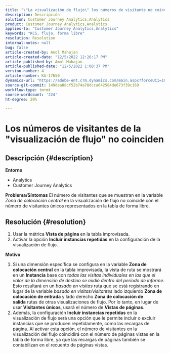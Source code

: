 ```yaml
---
title: "\"La visualización de flujo\" los números de visitante no coinciden"
description: Descripción
solution: Customer Journey Analytics,Analytics
product: Customer Journey Analytics,Analytics
applies-to: "Customer Journey Analytics,Analytics"
keywords: "KCS, flujo, forma libre"
resolution: Resolution
internal-notes: null
bug: false
article-created-by: Amol Mahajan
article-created-date: "12/5/2022 12:26:17 PM"
article-published-by: Amol Mahajan
article-published-date: "12/5/2022 1:08:37 PM"
version-number: 4
article-number: KA-17650
dynamics-url: "https://adobe-ent.crm.dynamics.com/main.aspx?forceUCI=1&pagetype=entityrecord&etn=knowledgearticle&id=d1428bfe-9774-ed11-81ab-6045bd0061cb"
source-git-commit: 149dea08cf52b74a78dcca642584de673f39c169
workflow-type: tm+mt
source-wordcount: '224'
ht-degree: 20%

---
```


# Los números de visitantes de la &quot;visualización de flujo&quot; no coinciden

## Descripción {#description}

<b>Entorno</b>
- Analytics
- Customer Journey Analytics



<b>Problema/Síntomas</b>
El número de visitantes que se muestran en la variable *Zona de colocación central* en la visualización de flujo no coincide con el número de visitantes únicos representados en la tabla de forma libre.


## Resolución {#resolution}


1. Usar la métrica <b>Vista de página </b>en la tabla improvisada.
2. Activar la opción <b>Incluir instancias repetidas</b> en la configuración de la visualización de flujo.




<b>Motivo</b>

1. Si una dimensión específica se configura en la variable <b>Zona de colocación central</b> en la tabla improvisada, la vista de ruta se mostrará en un <b>Instancia</b> base con *todas las visitas individuales en las que el valor de la dimensión de destino se midió dentro del período de informe*. Esto resultará en un *basado en visitas* ruta que se está registrando en lugar de la variable *basado en visitas/visitantes* lado izquierdo <b>Zona de colocación de entrada</b> y lado derecho <b>Zona de colocación de salida</b> rutas de otras visualizaciones de flujo. Por lo tanto, en lugar de usar <b>Visitantes únicos</b>, usará el número de <b>Vistas de páginas</b>.
2. Además, la configuración <b>Incluir instancias repetidas</b> en la visualización de flujo será una opción que le permite incluir o excluir instancias que se producen repetidamente, como las recargas de página. Al activar esta opción, el número de visitantes en la visualización del flujo coincidirá con el número de páginas vistas en la tabla de forma libre, ya que las recargas de páginas también se contabilizan en el recuento de páginas vistas.

